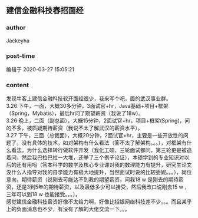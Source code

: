 ## 建信金融科技春招面经
### author 
Jackeyha
### post-time 

编辑于  2020-03-27 15:05:21
### content 
<div class="post-topic-des nc-post-content">
 <div>
  发现牛客上建信金融科技软开面经很少，我来写个吧，面的武汉事业群。
 </div>
 <div>
  3.26 下午，一面，大概30多分钟，3面试官+hr，Java基础+项目+框架（Spring，Mybatis），最后hr问了期望薪资（我说了18w）。
 </div>
 <div>
  3.26 晚上，二面（副总面），大概15分钟，2面试官+hr，项目+框架(Spring)，问的不多，被质疑期待薪资（我说不太了解武汉的薪资水平）。
 </div>
 <div>
  3.27 下午，三面（总裁面），大概20分钟，2面试官+hr，主要是一些开放性的问题了，没有具体的技术，如对架构有什么看法（答不太了解架构。。。），对框架有什么看法，为什么选择转行做软件开发（我化工硕，三轮面试都问，第三轮更是被追着问，然后我巴拉巴拉一大堆，还举了三个例子论证），本硕学到的专业知识对以后的还有用吗（答本科学的数学及核心专业课对我的数理能力有提升，研究生论文没什么人指导对我的自学能力有极大地提升，当然面试时说的比较委婉。。。），岗位意向，期待薪资（说刚去可能达不到我的期望薪资，问我18
  <span>
   w
  </span>
  是刚去的期待薪资，还是3到5年的期待薪资，以及最低多少可以接受，然后我改口说刚去15
  <span>
   w
  </span>
  ，三年可以到18
  <span>
   w
  </span>
  也能接受。。。）。
 </div>
 <div>
  感觉建信金融科技薪资好像不太给力啊，好像比招银网络科技差不少。。。而且某乎上的负面消息也不少，有没有了解的大佬交流一下。。。
 </div>
</div>
